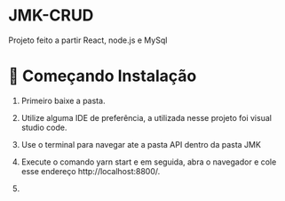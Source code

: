 # JMK-CRUD
Projeto feito a partir React, node.js e MySql



# 🚀 Começando Instalação

1) Primeiro baixe a pasta.

2) Utilize alguma IDE de preferência, a utilizada nesse projeto foi visual studio code.

3) Use o terminal para navegar ate a pasta API dentro da pasta JMK

4) Execute o comando yarn start e em seguida, abra o navegador e cole esse endereço http://localhost:8800/. 

5) 




